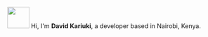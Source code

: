 <img src="https://github.com/rajput2107/rajput2107/blob/master/Assets/Handshake.gif" width="50px"> Hi, I'm **David Kariuki**, a developer based in Nairobi, Kenya.
